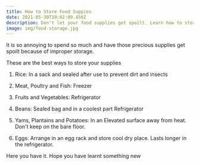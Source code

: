 ```yaml
---
title: How to Store Food Suppies
date: 2021-05-30T19:02:09.456Z
description: Don't let your food supplies get spoilt. Learn how to store them here
image: img/food-storage.jpg
---
```

It is so annoying to spend so much and have those precious supplies get spoilt because of improper storage.

These are the best ways to store your supplies

1. Rice: In a sack and sealed after use to prevent dirt and insects

2. Meat, Poultry and Fish: Freezer

3. Fruits and Vegetables: Refrigerator

4. Beans: Sealed bag and in a coolest part Refrigerator

5. Yams, Plantains and Potatoes: In an Elevated surface away from heat. Don't keep on the bare floor.

6. Eggs: Arrange in an egg rack and store cool dry place. Lasts longer in the refrigerator.



Here you have it. Hope you have learnt something new